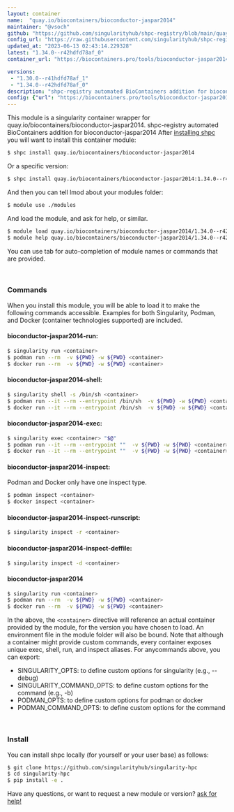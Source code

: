 ```yaml
---
layout: container
name:  "quay.io/biocontainers/bioconductor-jaspar2014"
maintainer: "@vsoch"
github: "https://github.com/singularityhub/shpc-registry/blob/main/quay.io/biocontainers/bioconductor-jaspar2014/container.yaml"
config_url: "https://raw.githubusercontent.com/singularityhub/shpc-registry/main/quay.io/biocontainers/bioconductor-jaspar2014/container.yaml"
updated_at: "2023-06-13 02:43:14.229328"
latest: "1.34.0--r42hdfd78af_0"
container_url: "https://biocontainers.pro/tools/bioconductor-jaspar2014"

versions:
 - "1.30.0--r41hdfd78af_1"
 - "1.34.0--r42hdfd78af_0"
description: "shpc-registry automated BioContainers addition for bioconductor-jaspar2014"
config: {"url": "https://biocontainers.pro/tools/bioconductor-jaspar2014", "maintainer": "@vsoch", "description": "shpc-registry automated BioContainers addition for bioconductor-jaspar2014", "latest": {"1.34.0--r42hdfd78af_0": "sha256:b75a6093e10f072e01b35ee0a331a83669b5475c5297a695fe0605f7215173b4"}, "tags": {"1.30.0--r41hdfd78af_1": "sha256:a5e209270387a937cd3aa2c9334264607d912f140768604b1fd69a5dbf2aed64", "1.34.0--r42hdfd78af_0": "sha256:b75a6093e10f072e01b35ee0a331a83669b5475c5297a695fe0605f7215173b4"}, "docker": "quay.io/biocontainers/bioconductor-jaspar2014"}
---
```


This module is a singularity container wrapper for quay.io/biocontainers/bioconductor-jaspar2014.
shpc-registry automated BioContainers addition for bioconductor-jaspar2014
After [installing shpc](#install) you will want to install this container module:


```bash
$ shpc install quay.io/biocontainers/bioconductor-jaspar2014
```

Or a specific version:

```bash
$ shpc install quay.io/biocontainers/bioconductor-jaspar2014:1.34.0--r42hdfd78af_0
```

And then you can tell lmod about your modules folder:

```bash
$ module use ./modules
```

And load the module, and ask for help, or similar.

```bash
$ module load quay.io/biocontainers/bioconductor-jaspar2014/1.34.0--r42hdfd78af_0
$ module help quay.io/biocontainers/bioconductor-jaspar2014/1.34.0--r42hdfd78af_0
```

You can use tab for auto-completion of module names or commands that are provided.

<br>

### Commands

When you install this module, you will be able to load it to make the following commands accessible.
Examples for both Singularity, Podman, and Docker (container technologies supported) are included.

#### bioconductor-jaspar2014-run:

```bash
$ singularity run <container>
$ podman run --rm  -v ${PWD} -w ${PWD} <container>
$ docker run --rm  -v ${PWD} -w ${PWD} <container>
```

#### bioconductor-jaspar2014-shell:

```bash
$ singularity shell -s /bin/sh <container>
$ podman run --it --rm --entrypoint /bin/sh  -v ${PWD} -w ${PWD} <container>
$ docker run --it --rm --entrypoint /bin/sh  -v ${PWD} -w ${PWD} <container>
```

#### bioconductor-jaspar2014-exec:

```bash
$ singularity exec <container> "$@"
$ podman run --it --rm --entrypoint ""  -v ${PWD} -w ${PWD} <container> "$@"
$ docker run --it --rm --entrypoint ""  -v ${PWD} -w ${PWD} <container> "$@"
```

#### bioconductor-jaspar2014-inspect:

Podman and Docker only have one inspect type.

```bash
$ podman inspect <container>
$ docker inspect <container>
```

#### bioconductor-jaspar2014-inspect-runscript:

```bash
$ singularity inspect -r <container>
```

#### bioconductor-jaspar2014-inspect-deffile:

```bash
$ singularity inspect -d <container>
```



#### bioconductor-jaspar2014

```bash
$ singularity run <container>
$ podman run --rm  -v ${PWD} -w ${PWD} <container>
$ docker run --rm  -v ${PWD} -w ${PWD} <container>
```


In the above, the `<container>` directive will reference an actual container provided
by the module, for the version you have chosen to load. An environment file in the
module folder will also be bound. Note that although a container
might provide custom commands, every container exposes unique exec, shell, run, and
inspect aliases. For anycommands above, you can export:

 - SINGULARITY_OPTS: to define custom options for singularity (e.g., --debug)
 - SINGULARITY_COMMAND_OPTS: to define custom options for the command (e.g., -b)
 - PODMAN_OPTS: to define custom options for podman or docker
 - PODMAN_COMMAND_OPTS: to define custom options for the command

<br>

### Install

You can install shpc locally (for yourself or your user base) as follows:

```bash
$ git clone https://github.com/singularityhub/singularity-hpc
$ cd singularity-hpc
$ pip install -e .
```

Have any questions, or want to request a new module or version? [ask for help!](https://github.com/singularityhub/singularity-hpc/issues)